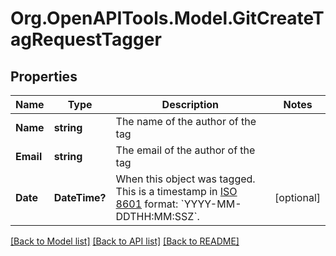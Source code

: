 # Org.OpenAPITools.Model.GitCreateTagRequestTagger

## Properties

Name | Type | Description | Notes
------------ | ------------- | ------------- | -------------
**Name** | **string** | The name of the author of the tag | 
**Email** | **string** | The email of the author of the tag | 
**Date** | **DateTime?** | When this object was tagged. This is a timestamp in [ISO 8601](https://en.wikipedia.org/wiki/ISO_8601) format: &#x60;YYYY-MM-DDTHH:MM:SSZ&#x60;. | [optional] 

[[Back to Model list]](../README.md#documentation-for-models) [[Back to API list]](../README.md#documentation-for-api-endpoints) [[Back to README]](../README.md)

